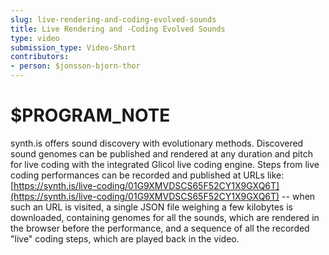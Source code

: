 ```yaml
---
slug: live-rendering-and-coding-evolved-sounds
title: Live Rendering and -Coding Evolved Sounds
type: video
submission_type: Video-Short
contributors:
- person: $jonsson-bjorn-thor
---
```


# $PROGRAM_NOTE

synth.is offers sound discovery with evolutionary methods. Discovered sound genomes can be published and rendered at any duration and pitch for live coding with the integrated Glicol live coding engine. Steps from live coding performances can be recorded and published at URLs like: [https://synth.is/live-coding/01G9XMVDSCS65F52CY1X9GXQ6T](https://synth.is/live-coding/01G9XMVDSCS65F52CY1X9GXQ6T) -- when such an URL is visited, a single JSON file weighing a few kilobytes is downloaded, containing genomes for all the sounds, which are rendered in the browser before the performance, and a sequence of all the recorded "live" coding steps, which are played back in the video.